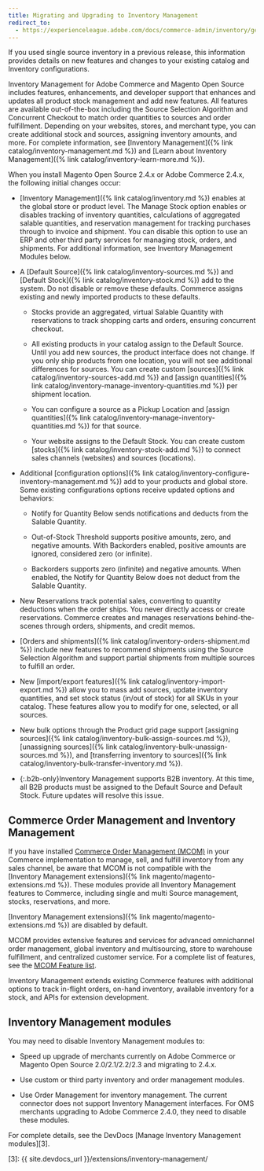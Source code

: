 ```yaml
---
title: Migrating and Upgrading to Inventory Management
redirect_to:
  - https://experienceleague.adobe.com/docs/commerce-admin/inventory/get-started/install-update.html
---
```


If you used single source inventory in a previous release, this information provides details on new features and changes to your existing catalog and Inventory configurations.

Inventory Management for Adobe Commerce and Magento Open Source includes features, enhancements, and developer support that enhances and updates all product stock management and add new features. All features are available out-of-the-box including the Source Selection Algorithm and Concurrent Checkout to match order quantities to sources and order fulfillment. Depending on your websites, stores, and merchant type, you can create additional stock and sources, assigning inventory amounts, and more. For complete information, see [Inventory Management]({% link catalog/inventory-management.md %}) and [Learn about Inventory Management]({% link catalog/inventory-learn-more.md %}).

When you install Magento Open Source 2.4.x or Adobe Commerce 2.4.x, the following initial changes occur:

- [Inventory Management]({% link catalog/inventory.md %}) enables at the global store or product level. The Manage Stock option enables or disables tracking of inventory quantities, calculations of aggregated salable quantities, and reservation management for tracking purchases through to invoice and shipment. You can disable this option to use an ERP and other third party services for managing stock, orders, and shipments. For additional information, see Inventory Management Modules below.

- A [Default Source]({% link catalog/inventory-sources.md %}) and [Default Stock]({% link catalog/inventory-stock.md %}) add to the system. Do not disable or remove these defaults. Commerce assigns existing and newly imported products to these defaults.

   - Stocks provide an aggregated, virtual Salable Quantity with reservations to track shopping carts and orders, ensuring concurrent checkout.

   - All existing products in your catalog assign to the Default Source. Until you add new sources, the product interface does not change. If you only ship products from one location, you will not see additional differences for sources. You can create custom [sources]({% link catalog/inventory-sources-add.md %}) and [assign quantities]({% link catalog/inventory-manage-inventory-quantities.md %}) per shipment location.

   - You can configure a source as a Pickup Location and [assign quantities]({% link catalog/inventory-manage-inventory-quantities.md %}) for that source.

   - Your website assigns to the Default Stock. You can create custom [stocks]({% link catalog/inventory-stock-add.md %}) to connect sales channels (websites) and sources (locations).

- Additional [configuration options]({% link catalog/inventory-configure-inventory-management.md %}) add to your products and global store. Some existing configurations options receive updated options and behaviors:

   - Notify for Quantity Below sends notifications and deducts from the Salable Quantity.

   - Out-of-Stock Threshold supports positive amounts, zero, and negative amounts. With Backorders enabled, positive amounts are ignored, considered zero (or infinite).

   - Backorders supports zero (infinite) and negative amounts. When enabled, the Notify for Quantity Below does not deduct from the Salable Quantity.

- New Reservations track potential sales, converting to quantity deductions when the order ships. You never directly access or create reservations. Commerce creates and manages reservations behind-the-scenes through orders, shipments, and credit memos.

- [Orders and shipments]({% link catalog/inventory-orders-shipment.md %}) include new features to recommend shipments using the Source Selection Algorithm and support partial shipments from multiple sources to fulfill an order.

- New [import/export features]({% link catalog/inventory-import-export.md %}) allow you to mass add sources, update inventory quantities, and set stock status (in/out of stock) for all SKUs in your catalog. These features allow you to modify for one, selected, or all sources.

- New bulk options through the Product grid page support [assigning sources]({% link catalog/inventory-bulk-assign-sources.md %}), [unassigning sources]({% link catalog/inventory-bulk-unassign-sources.md %}), and [transferring inventory to sources]({% link catalog/inventory-bulk-transfer-inventory.md %}).

- {:.b2b-only}Inventory Management supports B2B inventory. At this time, all B2B products must be assigned to the Default Source and Default Stock. Future updates will resolve this issue.

## Commerce Order Management and Inventory Management

If you have installed [Commerce Order Management (MCOM)][1] in your Commerce implementation to manage, sell, and fulfill inventory from any sales channel, be aware that MCOM is not compatible with the [Inventory Management extensions]({% link magento/magento-extensions.md %}). These modules provide all Inventory Management features to Commerce, including single and multi Source management, stocks, reservations, and more.

[Inventory Management extensions]({% link magento/magento-extensions.md %}) are disabled by default.

MCOM provides extensive features and services for advanced omnichannel order management, global inventory and multisourcing, store to warehouse fulfillment, and centralized customer service. For a complete list of features, see the [MCOM Feature list][2].

Inventory Management extends existing Commerce features with additional options to track in-flight orders, on-hand inventory, available inventory for a stock, and APIs for extension development.

## Inventory Management modules

You may need to disable Inventory Management modules to:

- Speed up upgrade of merchants currently on Adobe Commerce or Magento Open Source 2.0/2.1/2.2/2.3 and migrating to 2.4.x.

- Use custom or third party inventory and order management modules.

- Use Order Management for inventory management. The current connector does not support Inventory Management interfaces. For OMS merchants upgrading to Adobe Commerce 2.4.0, they need to disable these modules.

For complete details, see the DevDocs [Manage Inventory Management modules][3].

[1]: https://omsdocs.magento.com/
[2]: https://omsdocs.magento.com/en/getting-started/feature-list/
[3]: {{ site.devdocs_url }}/extensions/inventory-management/
